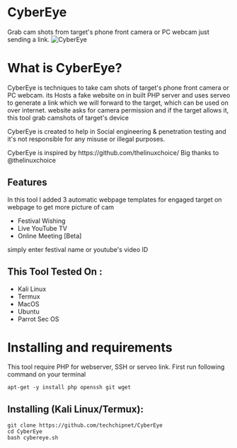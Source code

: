 # CyberEye
Grab cam shots from target's phone front camera or PC webcam just sending a link.
![CyberEye](https://techchip.net/wp-content/uploads/2020/04/camphish.jpg)

# What is CyberEye?
<p>CyberEye is techniques to take cam shots of target's phone front camera or PC webcam. its Hosts a fake website on in built PHP server and uses serveo to generate a link which we will forward to the target, which can be used on over internet. website asks for camera permission and if the target allows it, this tool grab camshots of target's device</p>

<p>CyberEye is created to help in Social engineering & penetration testing  and it's not responsible for any misuse or illegal purposes.</p>
<p>CyberEye is inspired by https://github.com/thelinuxchoice/ Big thanks to @thelinuxchoice</p>


## Features
<p>In this tool I added 3 automatic webpage templates for engaged target on webpage to get more picture of cam</p>
<ul>
  <li>Festival Wishing</li>
  <li>Live YouTube TV</li>
   <li>Online Meeting [Beta]</li>
</ul>
<p>simply enter festival name or youtube's video ID</p>

## This Tool Tested On :
<ul>
  <li>Kali Linux</li>
  <li>Termux</li>
  <li>MacOS</li>
  <li>Ubuntu</li>
  <li>Parrot Sec OS</li>
</ul>

# Installing and requirements
<p>This tool require PHP for webserver, SSH or serveo link. First run following command on your terminal</p>

```
apt-get -y install php openssh git wget
```

## Installing (Kali Linux/Termux):

```
git clone https://github.com/techchipnet/CyberEye
cd CyberEye
bash cybereye.sh
```
